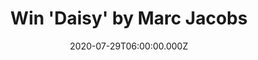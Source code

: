 ---
campaign-uuid: "c-d45c90a2-9731-4ffc-b458-0a720a836654"
type: "Competition"
category: "Gifts"
date: "2020-07-29T06:00:00.000Z"
end-date: "2020-09-29T23:59:00.000Z"
disable-form: false
is_promoted: true
has_entry_page: true
title: "Win 'Daisy' by Marc Jacobs"
competition-description: "<p>Charmingly simple with a signature quality, 'Daisy' by\
  \ Marc Jacobs transports you to a place that optimistic, beautiful and pure. The\
  \ top of the fragrance is infused with succulent wild berries and soft white violets\
  \ & at the heart, velvety jasmine warms to a dreamy drydown of sensual sandalwood,\
  \ for a romantic, lingering finish.</p>\n<p>Irresistibly feminine. Click below for\
  \ a chance to win.</p>\n"
hero-header: "Win 'Daisy' by Marc Jacobs"
terms-confirmation: "N/A"
banner-img: "https://assets.expresslyapp.com/asset-c3dc2200-9888-4a78-afc9-9526a6dfbe8e.jpg"
logo-left-href: "http://club.expressly.io"
logo-left-image: "https://assets.expresslyapp.com/asset-b8fecfb2-deae-4742-9fa1-753eb274d9d7.jpg"
logo-left-title: "Expressly club"
bg-image-hero: "https://assets.expresslyapp.com/asset-81b3e903-a533-44a1-a6c7-dd5109d7373d.jpg"
bg-image-first: "https://assets.expresslyapp.com/asset-60e4d56a-08ab-489e-8fea-0c3ef4b41b17.jpg"
section1-content: "<p>Charmingly simple with a signature quality, Daisy Marc Jacobs\
  \ transports you to a place that optimistic, beautiful and pure.  The top of the\
  \ fragrance is infused with succulent wild berries and soft white violets.  At the\
  \ heart, velvety jasmine warms to a dreamy drydown of sensual sandalwood, for a\
  \ romantic, lingering finish.</p>\n<p>Irresistibly feminine, Daisy Marc Jacobs is\
  \ the captivating creation of Master Perfumer Alberto Morillas. Whimsical white\
  \ daisies abloom on its cap give the iconic Daisy bottle a retro-cool twist -- as\
  \ charming and unique as the woman who wears the fragrance. Top Notes: Wild Berries,\
  \ White Violet Heart Note: Jasmine Infusion Base Note: Sandalwood</p>\n"
entry-title: "Win 'Daisy' by Marc Jacobs"
entry-content: "<p>Enter the draw to win 'Daisy' by Marc Jacobs by completing the\
  \ form below before 23:59 on the 29th of September 2020.</p>\n"
has-winner: false
prize-description: "'Daisy' by Marc Jacobs"
special-conditions: "Multiple entries are allowed up to one every day."
country-restrictions:
- "GB"
---